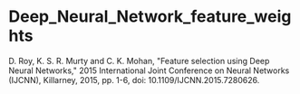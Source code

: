 # Deep_Neural_Network_feature_weights
D. Roy, K. S. R. Murty and C. K. Mohan, "Feature selection using Deep Neural Networks," 2015 International Joint Conference on Neural Networks (IJCNN), Killarney, 2015, pp. 1-6, doi: 10.1109/IJCNN.2015.7280626.
